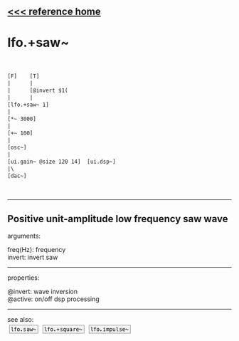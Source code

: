 [<<< reference home](ceammc_lib.md)
---

# lfo.+saw~

```


[F]    [T]
|      |
|      [@invert $1(
|      |
[lfo.+saw~ 1]
|
[*~ 3000]
|
[+~ 100]
|
[osc~]
|
[ui.gain~ @size 120 14]  [ui.dsp~]
|\
[dac~]

            
```
---
Positive unit-amplitude low frequency saw wave
---
arguments:

freq(Hz): frequency<br>
invert: invert saw<br>

---
properties:

@invert: wave inversion<br>
@active: on/off dsp
            processing<br>

---
see also:<br>
[![lfo.saw~](img/object_lfo.saw~.png)](lfo.saw~.md)
[![lfo.+square~](img/object_lfo.+square~.png)](lfo.+square~.md)
[![lfo.impulse~](img/object_lfo.impulse~.png)](lfo.impulse~.md)
